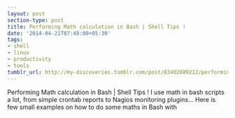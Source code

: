 ```yaml
---
layout: post
section-type: post
title: Performing Math calculation in Bash | Shell Tips !
date: '2014-04-21T07:48:00+05:30'
tags:
- shell
- linux
- productivity
- tools
tumblr_url: http://my-discoveries.tumblr.com/post/83402889212/performing-math-calculation-in-bash-shell-tips
---
```

Performing Math calculation in Bash | Shell Tips !
I use math in bash scripts a lot, from simple crontab reports to Nagios monitoring plugins… Here is few small examples on how to do some maths in Bash with
